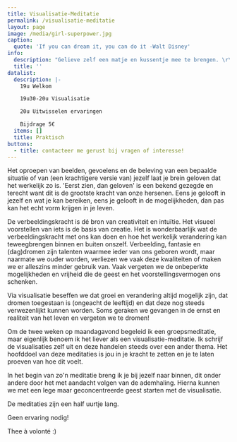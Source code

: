 ```yaml
---
title: Visualisatie-Meditatie
permalink: /visualisatie-meditatie
layout: page
image: /media/girl-superpower.jpg
caption:
  quote: 'If you can dream it, you can do it -Walt Disney'
info:
  description: "Gelieve zelf een matje en kussentje mee te brengen. \r\n\nDe meditaties gaan bij mij thuis door. \nAls het mooi weer is in de tuin, vanaf het kouder wordt, is het binnen in Den Anker met het houtstoofke aan! "
  title: ''
datalist:
  description: |-
    19u Welkom

    19u30-20u Visualisatie

    20u Uitwisselen ervaringen

    Bijdrage 5€
  items: []
  title: Praktisch
buttons:
  - title: contacteer me gerust bij vragen of interesse!
---
```

Het oproepen van beelden, gevoelens en de beleving van een bepaalde situatie of van (een krachtigere versie van) jezelf laat je brein geloven dat het werkelijk zo is. 
'Eerst zien, dan geloven' is een bekend gezegde en terecht want dit is de grootste kracht van onze hersenen. Eens je gelooft in jezelf en wat je kan bereiken, eens je gelooft in de mogelijkheden, dan pas kan het echt vorm krijgen in je leven. 

De verbeeldingskracht is dé bron van creativiteit en intuïtie. Het visueel voorstellen van iets is de basis van creatie. Het is wonderbaarlijk wat de verbeeldingskracht met ons kan doen en hoe het werkelijk verandering kan teweegbrengen binnen en buiten onszelf. 
Verbeelding, fantasie en (dag)dromen zijn talenten waarmee ieder van ons geboren wordt, maar naarmate we ouder worden, verliezen we vaak deze kwaliteiten of maken we er alleszins minder gebruik van. Vaak vergeten we de onbeperkte mogelijkheden en vrijheid die de geest en het voorstellingsvermogen ons schenken. 

Via visualisatie beseffen we dat groei en verandering altijd mogelijk zijn, dat dromen toegestaan is (ongeacht de leeftijd) en dat deze nog steeds verwezenlijkt kunnen worden. Soms geraken we gevangen in de ernst en realiteit van het leven en vergeten we te dromen!

Om de twee weken op maandagavond begeleid ik een groepsmeditatie, maar eigenlijk benoem ik het liever als een visualisatie-meditatie. Ik schrijf de visualisaties zelf uit en deze handelen steeds over een ander thema. Het hoofddoel van deze meditaties is jou in je kracht te zetten en je te laten proeven van hoe dit voelt. 

In het begin van zo'n meditatie breng ik je bij jezelf naar binnen, dit onder andere door het met aandacht volgen van de ademhaling.  Hierna kunnen we met een lege maar geconcentreerde geest starten met de visualisatie. 

De meditaties zijn een half uurtje lang. 

Geen ervaring nodig!

Thee à volonté :) 






